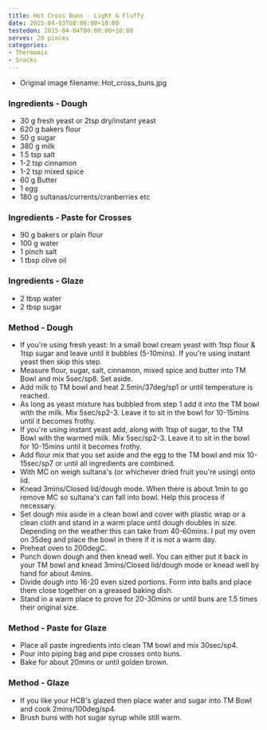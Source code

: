 ```yaml
---
title: Hot Cross Buns - Light & Fluffy
date: 2015-04-03T00:00:00+10:00
testedon: 2015-04-04T00:00:00+10:00
serves: 20 pieces
categories:
- Thermomix
- Snacks
---
```







* Original image filename: Hot_cross_buns.jpg




### Ingredients - Dough

* 30 g fresh yeast or 2tsp dry/instant yeast
* 620 g bakers flour
* 50 g sugar
* 380 g milk
* 1.5 tsp salt
* 1-2 tsp cinnamon
* 1-2 tsp mixed spice
* 60 g Butter
* 1 egg
* 180 g sultanas/currents/cranberries etc

### Ingredients - Paste for Crosses

* 90 g bakers or plain flour
* 100 g water
* 1 pinch salt
* 1 tbsp olive oil

### Ingredients - Glaze

* 2 tbsp water
* 2 tbsp sugar

### Method - Dough

* If you're using fresh yeast: In a small bowl cream yeast with 1tsp flour & 1tsp sugar and leave until it bubbles (5-10mins).  If you're using instant yeast then skip this step.
* Measure flour, sugar, salt, cinnamon, mixed spice and butter into TM Bowl and mix 5sec/sp8. Set aside. 
* Add milk to TM bowl and heat 2.5min/37deg/sp1 or until temperature is reached. 
* As long as yeast mixture has bubbled from step 1 add it into the TM bowl with the milk. Mix 5sec/sp2-3. Leave it to sit in the bowl for 10-15mins until it becomes frothy.
* If you're using instant yeast add, along with 1tsp of sugar, to the TM Bowl with the warmed milk. Mix 5sec/sp2-3. Leave it to sit in the bowl for 10-15mins until it becomes frothy.
* Add flour mix that you set aside and the egg to the TM bowl and mix 10-15sec/sp7 or until all ingredients are combined. 
* With MC on weigh sultana's (or whichever dried fruit you're using) onto lid. 
* Knead 3mins/Closed lid/dough mode. When there is about 1min to go remove MC so sultana's can fall into bowl. Help this process if necessary. 
* Set dough mix aside in a clean bowl and cover with plastic wrap or a clean cloth and stand in a warm place until dough doubles in size. Depending on the weather this can take from 40-60mins. I put my oven on 35deg and place the bowl in there if it is not a warm day. 
* Preheat oven to 200degC.
* Punch down dough and then knead well. You can either put it back in your TM bowl and knead 3mins/Closed lid/dough mode or knead well by hand for about 4mins.
* Divide dough into 16-20 even sized portions. Form into balls and place them close together on a greased baking dish. 
* Stand in a warm place to prove for 20-30mins or until buns are 1.5 times their original size. 

### Method - Paste for Glaze

* Place all paste ingredients into clean TM bowl and mix 30sec/sp4.
* Pour into piping bag and pipe crosses onto buns. 
* Bake for about 20mins or until golden brown.

### Method - Glaze

* If you like your HCB's glazed then place water and sugar into TM Bowl and cook 2mins/100deg/sp4.
* Brush buns with hot sugar syrup while still warm.
